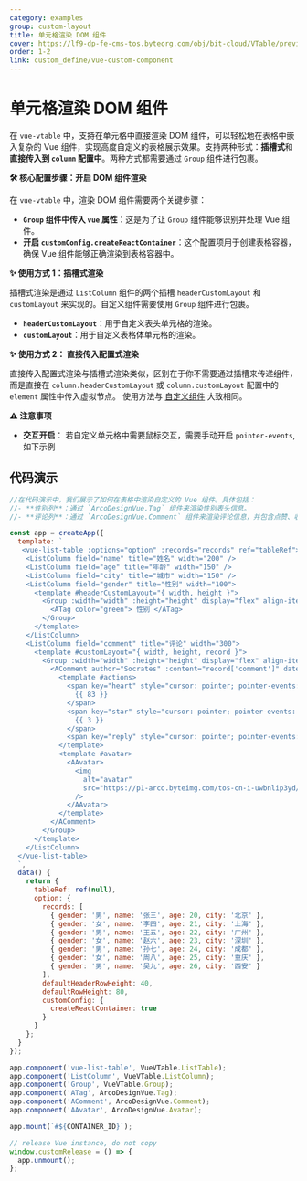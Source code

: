 ```yaml
---
category: examples
group: custom-layout
title: 单元格渲染 DOM 组件
cover: https://lf9-dp-fe-cms-tos.byteorg.com/obj/bit-cloud/VTable/preview/vue-custom-dom-component.jpeg
order: 1-2
link: custom_define/vue-custom-component
---
```


# 单元格渲染 DOM 组件

在 `vue-vtable` 中，支持在单元格中直接渲染 DOM 组件，可以轻松地在表格中嵌入复杂的 Vue 组件，实现高度自定义的表格展示效果。支持两种形式：**插槽式**和**直接传入到 `column` 配置中**。两种方式都需要通过 `Group` 组件进行包裹。

**🛠️ 核心配置步骤：开启 DOM 组件渲染**

在 `vue-vtable` 中，渲染 DOM 组件需要两个关键步骤：

- **`Group` 组件中传入 `vue` 属性**：这是为了让 `Group` 组件能够识别并处理 Vue 组件。
- **开启 `customConfig.createReactContainer`**：这个配置项用于创建表格容器，确保 Vue 组件能够正确渲染到表格容器中。

**✨ 使用方式 1：插槽式渲染**

插槽式渲染是通过 `ListColumn` 组件的两个插槽 `headerCustomLayout` 和 `customLayout` 来实现的。自定义组件需要使用 `Group` 组件进行包裹。

- **`headerCustomLayout`**：用于自定义表头单元格的渲染。
- **`customLayout`**：用于自定义表格体单元格的渲染。

**✨ 使用方式 2： 直接传入配置式渲染**

直接传入配置式渲染与插槽式渲染类似，区别在于你不需要通过插槽来传递组件，而是直接在 `column.headerCustomLayout` 或 `column.customLayout` 配置中的 `element` 属性中传入虚拟节点。
使用方法与 [自定义组件](../../guide/custom_define/custom_layout) 大致相同。

**⚠️ 注意事项**

- **交互开启**： 若自定义单元格中需要鼠标交互，需要手动开启 `pointer-events`, 如下示例

## 代码演示

```javascript livedemo template=vtable-vue
//在代码演示中，我们展示了如何在表格中渲染自定义的 Vue 组件。具体包括：
//- **性别列**：通过 `ArcoDesignVue.Tag` 组件来渲染性别表头信息。
//- **评论列**：通过 `ArcoDesignVue.Comment` 组件来渲染评论信息，并包含点赞、收藏、回复等操作按钮。

const app = createApp({
  template: `
   <vue-list-table :options="option" :records="records" ref="tableRef">
    <ListColumn field="name" title="姓名" width="200" />
    <ListColumn field="age" title="年龄" width="150" />
    <ListColumn field="city" title="城市" width="150" />
    <ListColumn field="gender" title="性别" width="100">
      <template #headerCustomLayout="{ width, height }">
        <Group :width="width" :height="height" display="flex" align-items="center" :vue="{}">
          <ATag color="green"> 性别 </ATag>
        </Group>
      </template>
    </ListColumn>
    <ListColumn field="comment" title="评论" width="300">
      <template #customLayout="{ width, height, record }">
        <Group :width="width" :height="height" display="flex" align-items="center" :vue="{}">
          <AComment author="Socrates" :content="record['comment']" datetime="1 hour">
            <template #actions>
              <span key="heart" style="cursor: pointer; pointer-events: auto">
                {{ 83 }}
              </span>
              <span key="star" style="cursor: pointer; pointer-events: auto">
                {{ 3 }}
              </span>
              <span key="reply" style="cursor: pointer; pointer-events: auto"> Reply </span>
            </template>
            <template #avatar>
              <AAvatar>
                <img
                  alt="avatar"
                  src="https://p1-arco.byteimg.com/tos-cn-i-uwbnlip3yd/3ee5f13fb09879ecb5185e440cef6eb9.png~tplv-uwbnlip3yd-webp.webp"
                />
              </AAvatar>
            </template>
          </AComment>
        </Group>
      </template>
    </ListColumn>
  </vue-list-table>
  `,
  data() {
    return {
      tableRef: ref(null),
      option: {
        records: [
          { gender: '男', name: '张三', age: 20, city: '北京' },
          { gender: '女', name: '李四', age: 21, city: '上海' },
          { gender: '男', name: '王五', age: 22, city: '广州' },
          { gender: '女', name: '赵六', age: 23, city: '深圳' },
          { gender: '男', name: '孙七', age: 24, city: '成都' },
          { gender: '女', name: '周八', age: 25, city: '重庆' },
          { gender: '男', name: '吴九', age: 26, city: '西安' }
        ],
        defaultHeaderRowHeight: 40,
        defaultRowHeight: 80,
        customConfig: {
          createReactContainer: true
        }
      }
    };
  }
});

app.component('vue-list-table', VueVTable.ListTable);
app.component('ListColumn', VueVTable.ListColumn);
app.component('Group', VueVTable.Group);
app.component('ATag', ArcoDesignVue.Tag);
app.component('AComment', ArcoDesignVue.Comment);
app.component('AAvatar', ArcoDesignVue.Avatar);

app.mount(`#${CONTAINER_ID}`);

// release Vue instance, do not copy
window.customRelease = () => {
  app.unmount();
};
```
